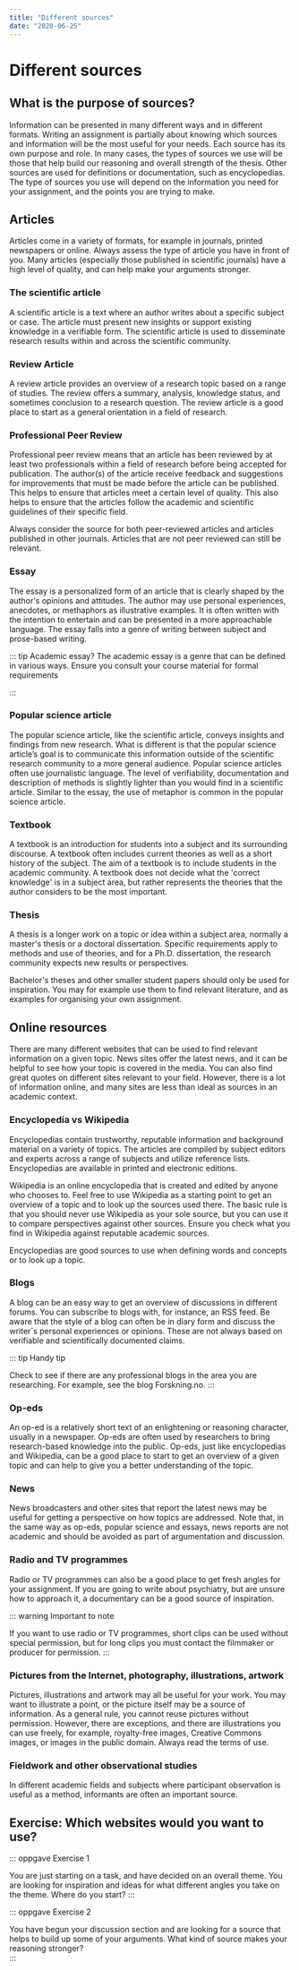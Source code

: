 ```yaml
---
title: "Different sources"
date: "2020-06-25"
---
```


# Different sources

## What is the purpose of sources? 

Information can be presented in many different ways and in different formats. Writing an assignment is partially about knowing which sources and information will be the most useful for your needs. Each source has its own purpose and role. In many cases, the types of sources we use will be those that help build our reasoning and overall strength of the thesis. Other sources are used for definitions or documentation, such as encyclopedias. The type of sources you use will depend on the information you need for your assignment, and the points you are trying to make. 

## Articles 

Articles come in a variety of formats, for example in journals, printed newspapers or online. Always assess the type of article you have in front of you. Many articles (especially those published in scientific journals) have a high level of quality, and can help make your arguments stronger.

### The scientific article  

A scientific article is a text where an author writes about a specific subject or case. The article must present new insights or support existing knowledge in a verifiable form. The scientific article is used to disseminate research results within and across the scientific community. 

### Review Article  

A review article provides an overview of a research topic based on a range of studies. The review offers a summary, analysis, knowledge status, and sometimes conclusion to a research question. The review article is a good place to start as a general orientation in a field of research.   


### Professional Peer Review 

Professional peer review means that an article has been reviewed by at least two professionals within a field of research before being accepted for publication. The author(s) of the article receive feedback and suggestions for improvements that must be made before the article can be published. This helps to ensure that articles meet a certain level of quality. This also helps to ensure that the articles follow the academic and scientific guidelines of their specific field.  

Always consider the source for both peer-reviewed articles and articles published in other journals. Articles that are not peer reviewed can still be relevant.  


### Essay 

The essay is a personalized form of an article that is clearly shaped by the author's opinions and attitudes. The author may use personal experiences, anecdotes, or methaphors as illustrative examples.  It is often written with the intention to entertain and can be presented in a more approachable language. The essay falls into a genre of writing between subject and prose-based writing.   

::: tip Academic essay?
The academic essay is a genre that can be defined in various ways. Ensure you consult your course material for formal requirements

::: 


### Popular science article  

The popular science article, like the scientific article, conveys insights and findings from new research. What is different is that the popular science article’s goal is to communicate this information outside of the scientific research community to a more general audience. Popular science articles often use journalistic language. The level of verifiability, documentation and description of methods is slightly lighter than you would find in a scientific article. Similar to the essay, the use of metaphor is common in the popular science article.   


### Textbook 

A textbook is an introduction for students into a subject and its surrounding discourse. A textbook often includes current theories as well as a short history of the subject. The aim of a textbook is to include students in the academic community. A textbook does not decide what the 'correct knowledge' is in a subject area, but rather represents the theories that the author considers to be the most important.  


### Thesis 

A thesis is a longer work on a topic or idea within a subject area, normally a master's thesis or a doctoral dissertation. Specific requirements apply to methods and use of theories, and for a Ph.D. dissertation, the research community expects new results or perspectives.  

Bachelor's theses and other smaller student papers should only be used for inspiration. You may for example use them to find relevant literature, and as examples for organising your own assignment. 


## Online resources  

There are many different websites that can be used to find relevant information on a given topic. News sites offer the latest news, and it can be helpful to see how your topic is covered in the media. You can also find great quotes on different sites relevant to your field. However, there is a lot of information online, and many sites are less than ideal as sources in an academic context. 


### Encyclopedia vs Wikipedia 

Encyclopedias contain trustworthy, reputable information and background material on a variety of topics. The articles are compiled by subject editors and experts across a range of subjects and utilize reference lists. Encyclopedias are available in printed and electronic editions. 

Wikipedia is an online encyclopedia that is created and edited by anyone who chooses to. Feel free to use Wikipedia as a starting point to get an overview of a topic and to look up the sources used there. The basic rule is that you should never use Wikipedia as your sole source, but you can use it to compare perspectives against other sources. Ensure you check what you find in Wikipedia against reputable academic sources. 

Encyclopedias are good sources to use when defining words and concepts or to look up a topic. 


### Blogs 

A blog can be an easy way to get an overview of discussions in different forums. You can subscribe to blogs with, for instance, an RSS feed. Be aware that the style of a blog can often be in diary form and discuss the writer´s personal experiences or opinions. These are not always based on verifiable and scientifically documented claims.   

::: tip Handy tip 

Check to see if there are any professional blogs in the area you are researching. For example, see the blog Forskning.no. 
:::


### Op-eds 

An op-ed is a relatively short text of an enlightening or reasoning character, usually in a newspaper. Op-eds are often used by researchers to bring research-based knowledge into the public. Op-eds, just like encyclopedias and Wikipedia, can be a good place to start to get an overview of a given topic and can help to give you a better understanding of the topic. 

### News

News broadcasters and other sites that report the latest news may be useful for getting a perspective on how topics are addressed. Note that, in the same way as op-eds, popular science and essays, news reports are not academic and should be avoided as part of argumentation and discussion. 


### Radio and TV programmes 

Radio or TV programmes can also be a good place to get fresh angles for your assignment. If you are going to write about psychiatry, but are unsure how to approach it, a documentary can be a good source of inspiration. 

::: warning Important to note

If you want to use radio or TV programmes, short clips can be used without special permission, but for long clips you must contact the filmmaker or producer for permission. 
:::

### Pictures from the Internet, photography, illustrations, artwork  

Pictures, illustrations and artwork may all be useful for your work. You may want to illustrate a point, or the picture itself may be a source of information. As a general rule, you cannot reuse pictures without permission. However, there are exceptions, and there are illustrations you can use freely, for example, royalty-free images, Creative Commons images, or images in the public domain. Always read the terms of use. 


### Fieldwork and other observational studies 

In different academic fields and subjects where participant observation is useful as a method, informants are often an important source.  


## Exercise: Which websites would you want to use? 

::: oppgave Exercise 1 

You are just starting on a task, and have decided on an overall theme.  You are looking for inspiration and ideas for what different angles you take on the theme.  Where do you start? 
:::

::: oppgave Exercise 2 

You have begun your discussion section and are looking for a source that helps to build up some of your arguments.  What kind of source makes your reasoning stronger?   
:::
 
